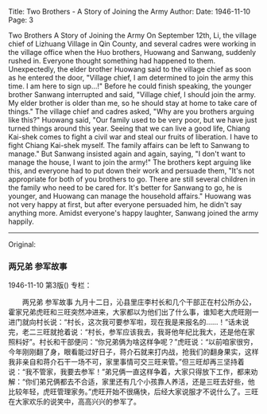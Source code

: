 Title: Two Brothers - A Story of Joining the Army
Author:
Date: 1946-11-10
Page: 3

Two Brothers
    A Story of Joining the Army
    On September 12th, Li, the village chief of Lizhuang Village in Qin County, and several cadres were working in the village office when the Huo brothers, Huowang and Sanwang, suddenly rushed in. Everyone thought something had happened to them. Unexpectedly, the elder brother Huowang said to the village chief as soon as he entered the door, "Village chief, I am determined to join the army this time. I am here to sign up...!" Before he could finish speaking, the younger brother Sanwang interrupted and said, "Village chief, I should join the army. My elder brother is older than me, so he should stay at home to take care of things." The village chief and cadres asked, "Why are you brothers arguing like this?" Huowang said, "Our family used to be very poor, but we have just turned things around this year. Seeing that we can live a good life, Chiang Kai-shek comes to fight a civil war and steal our fruits of liberation. I have to fight Chiang Kai-shek myself. The family affairs can be left to Sanwang to manage." But Sanwang insisted again and again, saying, "I don't want to manage the house, I want to join the army!" The brothers kept arguing like this, and everyone had to put down their work and persuade them, "It's not appropriate for both of you brothers to go. There are still several children in the family who need to be cared for. It's better for Sanwang to go, he is younger, and Huowang can manage the household affairs." Huowang was not very happy at first, but after everyone persuaded him, he didn't say anything more. Amidst everyone's happy laughter, Sanwang joined the army happily.



<hr /> 

Original: 


### 两兄弟  参军故事

1946-11-10
第3版()
专栏：

　　两兄弟
    参军故事
    九月十二日，沁县里庄李村长和几个干部正在村公所办公，霍家兄弟虎旺和三旺突然冲进来，大家都以为他们出了什么事，谁知老大虎旺刚一进门就向村长说：“村长，这次我可要参军啦，现在我是来报名的……！”话未说完，老二三旺就抢着说：“村长，参军应该我去，我哥他年纪比我大，还是他在家照料好”。村长和干部便问：“你兄弟俩为啥这样争呢？”虎旺说：“以前咱家很穷，今年刚刚翻了身，眼看能过好日子，蒋介石就来打内战，抢我们的翻身果实，这样我非亲自和蒋介石干一场不可，家里事情可交三旺来管。”但三旺却再三坚持着说：“我不管家，我要去参军！”弟兄俩一直这样争着，大家只得放下工作，都来劝解：“你们弟兄俩都去不合适，家里还有几个小孩靠人养活，还是三旺去好些，他比较年轻，虎旺管理家务。”虎旺开始不很痛快，后经大家说服才不说什么了。三旺在大家欢乐的说笑中，高高兴兴的参军了。
